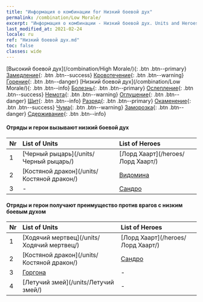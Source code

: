```yaml
---
title: "Информация о комбинации for Низкий боевой дух"
permalink: /combination/Low Morale/
excerpt: "Информация о комбинации - Низкий боевой дух. Units and Heroes Formation."
last_modified_at: 2021-02-24
locale: ru
ref: "Низкий боевой дух.md"
toc: false
classes: wide
---
```


  [Высокий боевой дух](/combination/High Morale/){: .btn .btn--primary} [Замедление](/combination/Slow/){: .btn .btn--success} [Кровотечение](/combination/Bleeding/){: .btn .btn--warning} [Горение](/combination/Burning/){: .btn .btn--danger} [Низкий боевой дух](/combination/Low Morale/){: .btn .btn--info} [Болезнь](/combination/Disease/){: .btn .btn--primary} [Ослепление](/combination/Blind/){: .btn .btn--success} [Немота](/combination/Silence/){: .btn .btn--warning} [Оглушение](/combination/Stun/){: .btn .btn--danger} [Щит](/combination/Shield/){: .btn .btn--info} [Разряд](/combination/Static/){: .btn .btn--primary} [Окаменение](/combination/Petrify/){: .btn .btn--success} [Чума](/combination/Plague/){: .btn .btn--warning} [Заморозка](/combination/Freeze/){: .btn .btn--danger} [Сдерживание](/combination/Deterrence/){: .btn .btn--info} 


#### Отряды и герои вызывают низкий боевой дух

  | Nr |  List of Units  | List of Heroes | 
  |:---|:----------------|:---------------| 
  | 1 | [Черный рыцарь](/units/Черный рыцарь/) | [Лорд Хаарт](/heroes/Лорд Хаарт/) |
  | 2 | [Костяной дракон](/units/Костяной дракон/) | [Видомина](/heroes/Видомина/) |
  | 3 | - | [Сандро](/heroes/Сандро/) |


#### Отряды и герои получают преимущество против врагов с низким боевым духом

  | Nr |  List of Units  | List of Heroes | 
  |:---|:----------------|:---------------| 
  | 1 | [Ходячий мертвец](/units/Ходячий мертвец/) | [Лорд Хаарт](/heroes/Лорд Хаарт/) |
  | 2 | [Костяной дракон](/units/Костяной дракон/) | [Сандро](/heroes/Сандро/) |
  | 3 | [Горгона](/units/Горгона/) | - |
  | 4 | [Летучий змей](/units/Летучий змей/) | - |
